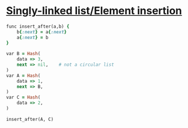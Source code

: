 [1]: http://rosettacode.org/wiki/Singly-linked_list/Element_insertion

# [Singly-linked list/Element insertion][1]

```ruby
func insert_after(a,b) {
    b{:next} = a{:next}
    a{:next} = b
}
 
var B = Hash(
    data => 3,
    next => nil,    # not a circular list
)
var A = Hash(
    data => 1,
    next => B,
)
var C = Hash(
    data => 2,
)
 
insert_after(A, C)
```
